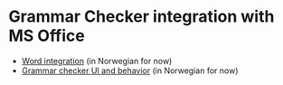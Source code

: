 # Grammar Checker integration with MS Office

* [Word integration](Word-integrering.md) (in Norwegian for now)
* [Grammar checker UI and behavior](Spesifikasjon.md) (in Norwegian for now)
